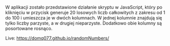 W aplikacji zostało przedstawione działanie skryptu w JavaScript, który po kliknięciu w przycisk generuje 20
losowych liczb całkowitych z zakresu od 1 do 100 i umieszcza je w dwóch kolumnach. W jednej
kolumnie znajdują się tylko liczby parzyste, a w drugiej nieparzyste. Dodatkowo obie kolumny są posortowane rosnąco.

Live: https://domq077.github.io/randomNumbers/
